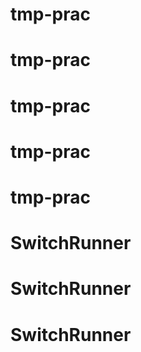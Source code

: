 # tmp-prac
# tmp-prac
# tmp-prac
# tmp-prac
# tmp-prac
# SwitchRunner
# SwitchRunner
# SwitchRunner
